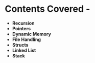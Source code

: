 Contents Covered -
================

- **Recursion**
- **Pointers**
- **Dynamic Memory**
- **File Handling**
- **Structs**
- **Linked List**
- **Stack**
